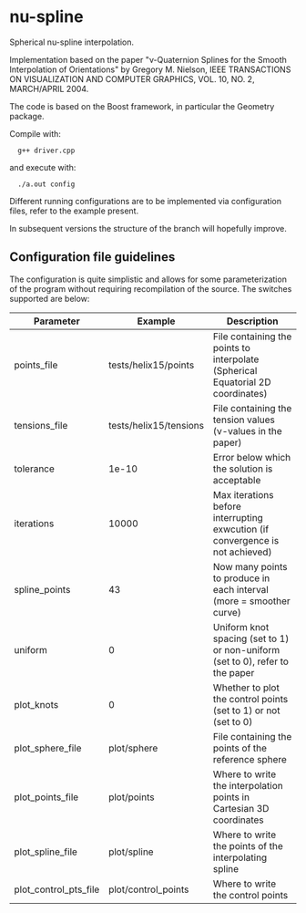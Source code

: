 # nu-spline

Spherical nu-spline interpolation.

Implementation based on the paper "ν-Quaternion Splines for the Smooth
Interpolation of Orientations" by Gregory M. Nielson, IEEE TRANSACTIONS ON VISUALIZATION AND COMPUTER GRAPHICS, VOL. 10, NO. 2, MARCH/APRIL 2004.

The code is based on the Boost framework, in particular the Geometry package.

Compile with:
```
  g++ driver.cpp
```
and execute with:
```
  ./a.out config
```
Different running configurations are to be implemented via configuration files, refer to the example present.

In subsequent versions the structure of the branch will hopefully improve.




Configuration file guidelines
--------------------------------

The configuration is quite simplistic and allows for some parameterization of the program without requiring recompilation of the source. The switches supported are below:

| Parameter             | Example                 | Description                                                                 |
|-----------------------|-------------------------|-----------------------------------------------------------------------------|
|points_file            |tests/helix15/points     | File containing the points to interpolate (Spherical Equatorial 2D coordinates)
|tensions_file          |tests/helix15/tensions   | File containing the tension values (ν-values in the paper)
|tolerance              |1e-10                    | Error below which the solution is acceptable
|iterations             |10000                    | Max iterations before interrupting exwcution (if convergence is not achieved)
|spline_points          |43                       | Now many points to produce in each interval (more = smoother curve)
|uniform                |0                        | Uniform knot spacing (set to 1) or non-uniform (set to 0), refer to the paper
|plot_knots             |0                        | Whether to plot the control points (set to 1) or not (set to 0) 
|plot_sphere_file       |plot/sphere              | File containing the points of the reference sphere 
|plot_points_file       |plot/points              | Where to write the interpolation points in Cartesian 3D coordinates
|plot_spline_file       |plot/spline              | Where to write the points of the interpolating spline
|plot_control_pts_file  |plot/control_points      | Where to write the control points